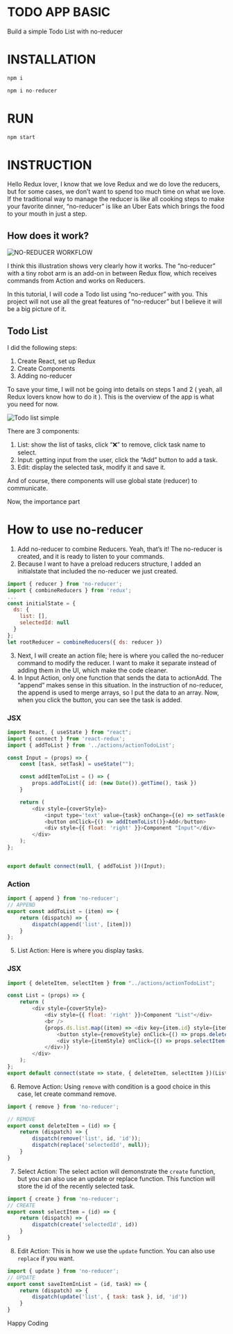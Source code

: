 # TODO APP BASIC

Build a simple Todo List with no-reducer

# INSTALLATION 

```js
npm i 
```

```js
npm i no-reducer
```

# RUN
```js
npm start 
```

# INSTRUCTION

Hello Redux lover, 
I know that we love Redux and we do love the reducers, but for some cases, we don’t want to spend too much time on what we love. If the traditional way to manage the reducer is like all cooking steps to make your favorite dinner, “no-reducer” is like an Uber Eats which brings the food to your mouth in just a step. 

## How does it work?

![NO-REDUCER WORKFLOW](https://vnseattle.com/dynamicReducer/intro3.png)

I think this illustration shows very clearly how it works. The “no-reducer” with a tiny robot arm is an add-on in between Redux flow, which receives commands from Action and works on Reducers.

In this tutorial, I will code a Todo list using “no-reducer” with you. This project will not use all the great features of “no-reducer” but I believe it will be a big picture of it.

## Todo List

I did the following steps:

1.	Create React, set up Redux
2.	Create Components
3.	Adding no-reducer 


To save your time, I will not be going into details on steps 1 and 2 ( yeah, all Redux lovers know how to do it ).
This is the overview of the app is what you need for now.

![Todo list simple](https://vnseattle.com/dynamicReducer/demoTodo.png)

There are 3 components:
1.	List: show the list of tasks, click “❌” to remove, click task name to select.
2.	Input: getting input from the user, click the “Add” button to add a task.
3.	Edit: display the selected task, modify it and save it. 

And of course, there components will use global state (reducer) to communicate.

Now, the importance part 

# How to use no-reducer
1. Add no-reducer to combine Reducers. Yeah, that’s it! The no-reducer is created, and it is ready to listen to your commands. 
2.	Because I want to have a preload reducers structure, I added an initialstate that included the no-reducer we just created.

```js
import { reducer } from 'no-reducer';
import { combineReducers } from 'redux';
...
const initialState = {
  ds: {
    list: [],
    selectedId: null
  }
};
let rootReducer = combineReducers({ ds: reducer })
```

3.	Next, I will create an action file; here is where you called the no-reducer command to modify the reducer. 
I want to make it separate instead of adding them in the UI, which make the code cleaner.  
4.	In Input Action, only one function that sends the data to actionAdd. The “append” makes sense in this situation. In the instruction of no-reducer, the append is used to merge arrays, so I put the data to an array. Now, when you click the button, you can see the task is added.

### JSX
```js
import React, { useState } from "react";
import { connect } from 'react-redux';
import { addToList } from '../actions/actionTodoList';

const Input = (props) => {
    const [task, setTask] = useState("");

    const addItemToList = () => {
        props.addToList({ id: (new Date()).getTime(), task })
    }

    return (
        <div style={coverStyle}>
            <input type='text' value={task} onChange={(e) => setTask(e.target.value)} />
            <button onClick={() => addItemToList()}>Add</button>
            <div style={{ float: 'right' }}>Component "Input"</div>
        </div>
    );
};


export default connect(null, { addToList })(Input);
```
### Action
```js
import { append } from 'no-reducer';
// APPEND
export const addToList = (item) => {
    return (dispatch) => {
        dispatch(append('list', [item]))
    }
};
```
5.	List Action: Here is where you display tasks.

### JSX
```js
import { deleteItem, selectItem } from "../actions/actionTodoList";

const List = (props) => {
    return (
        <div style={coverStyle}>
            <div style={{ float: 'right' }}>Component "List"</div>
            <br />
            {props.ds.list.map((item) => <div key={item.id} style={itemCoverStyle}>
                <button style={removeStyle} onClick={() => props.deleteItem(item.id)} tooltip={item.id}> <button>
                <div style={itemStyle} onClick={() => props.selectItem(item.id)}> {item.task} </div>
            </div>)}
        </div>
    );
};
export default connect(state => state, { deleteItem, selectItem })(List);
```
6.	Remove Action: Using ```remove``` with condition is a good choice in this case, let create command remove.
```js
import { remove } from 'no-reducer';

// REMOVE
export const deleteItem = (id) => {
    return (dispatch) => {
        dispatch(remove('list', id, 'id'));
        dispatch(replace('selectedId', null));
    }
}
```
7.	Select Action: The select action will demonstrate the ```create``` function, but you can also use an update or replace function. This function will store the id of the recently selected task.
```js
import { create } from 'no-reducer';
// CREATE
export const selectItem = (id) => {
    return (dispatch) => {
        dispatch(create('selectedId', id))
    }
}
```

8.	Edit Action: This is how we use the ```update``` function. You can also use ```replace``` if you want.
```js
import { update } from 'no-reducer';
// UPDATE
export const saveItemInList = (id, task) => {
    return (dispatch) => {
        dispatch(update('list', { task: task }, id, 'id'))
    }
}
```

Happy Coding